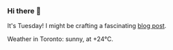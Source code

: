 ### Hi there :wave:

It's Tuesday! I might be crafting a fascinating [blog post](https://www.benjaminwuethrich.dev).

Weather in Toronto: sunny, at +24°C.
